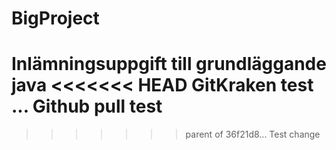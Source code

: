 # BigProject
Inlämningsuppgift till grundläggande java
<<<<<<< HEAD
GitKraken test
...
Github pull test
=======
>>>>>>> parent of 36f21d8... Test change

